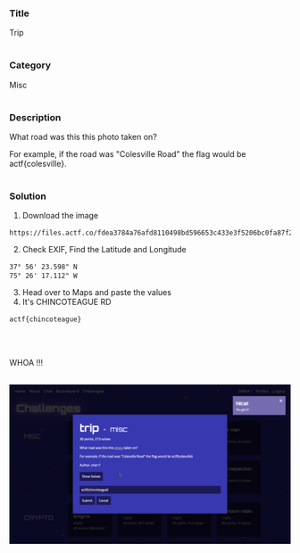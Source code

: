 ### Title

Trip
<br><br>


### Category

Misc
<br><br>


### Description

What road was this this photo taken on? <br>

For example, if the road was "Colesville Road" the flag would be actf{colesville}.
<br><br>


### Solution

1. Download the image
```
https://files.actf.co/fdea3784a76afd8110498bd596653c433e3f5206bc0fa87f28a5edbd0a622ceb/trip.jpeg
```
2. Check EXIF, Find the Latitude and Longitude
```
37° 56' 23.598" N
75° 26' 17.112" W
```
3. Head over to Maps and paste the values
4. It's CHINCOTEAGUE RD
```
actf{chincoteague}
```
<br><br>


WHOA !!!
<br><br>

![flag](flag.png)
